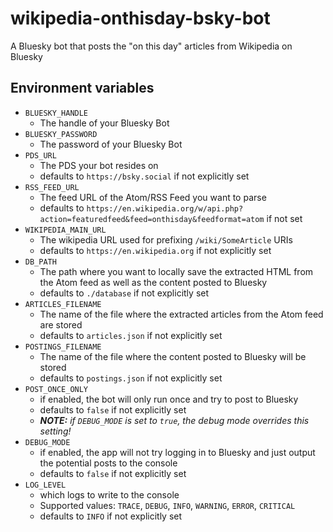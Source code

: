 # wikipedia-onthisday-bsky-bot
A Bluesky bot that posts the "on this day" articles from Wikipedia on Bluesky

## Environment variables
- `BLUESKY_HANDLE`
  - The handle of your Bluesky Bot
- `BLUESKY_PASSWORD`
  - The password of your Bluesky Bot
- `PDS_URL`
  - The PDS your bot resides on
  - defaults to `https://bsky.social` if not explicitly set
- `RSS_FEED_URL`
  - The feed URL of the Atom/RSS Feed you want to parse
  - defaults to `https://en.wikipedia.org/w/api.php?action=featuredfeed&feed=onthisday&feedformat=atom` if not set
- `WIKIPEDIA_MAIN_URL`
  - The wikipedia URL used for prefixing `/wiki/SomeArticle` URIs
  - defaults to `https://en.wikipedia.org` if not explicitly set
- `DB_PATH`
  - The path where you want to locally save the extracted HTML from the Atom feed as well as the content posted to Bluesky
  - defaults to `./database` if not explicitly set
- `ARTICLES_FILENAME`
  - The name of the file where the extracted articles from the Atom feed are stored
  - defaults to `articles.json` if not explicitly set
- `POSTINGS_FILENAME`
  - The name of the file where the content posted to Bluesky will be stored
  - defaults to `postings.json` if not explicitly set
- `POST_ONCE_ONLY`
  - if enabled, the bot will only run once and try to post to Bluesky
  - defaults to `false` if not explicitly set
  - _**NOTE:** if `DEBUG_MODE` is set to `true`, the debug mode overrides this setting!_
- `DEBUG_MODE`
  - if enabled, the app will not try logging in to Bluesky and just output the potential posts to the console
  - defaults to `false` if not explicitly set
- `LOG_LEVEL`
  - which logs to write to the console
  - Supported values: `TRACE`, `DEBUG`, `INFO`, `WARNING`, `ERROR`, `CRITICAL`
  - defaults to `INFO` if not explicitly set